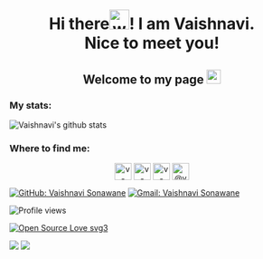 <h1 align="center">Hi there<img alt="wave" src="https://emojis.slackmojis.com/emojis/images/1588177020/8809/wave_hello.gif?1588177020" width="35">! I am Vaishnavi.<br> Nice to meet you!</h1>


<h2 align='center'>Welcome to my page <img src="https://emojis.slackmojis.com/emojis/images/1531849430/4246/blob-sunglasses.gif?1531849430" width="25" /></h2>


<h3>My stats:</h3>

![Vaishnavi's github stats](https://github-readme-stats.vercel.app/api?username=v-sonawane&show_icons=true&count_private=true&theme=tokyonight)

<h3>Where to find me:</h3>

<p align="center">
</a>
<a href="https://linkedin.com/in/vaishnavi-sonawane-82ba351a9" target="blank"><img align="center" src="https://cdn.jsdelivr.net/npm/simple-icons@3.0.1/icons/linkedin.svg" alt="v-sonawane" height="30" width="30" /></a>
<a href="https://kaggle.com/vaishnaviasonawane" target="blank"><img align="center" src="https://cdn.jsdelivr.net/npm/simple-icons@3.0.1/icons/kaggle.svg" alt="v-sonawane" height="30" width="30" /></a>
<a href="https://instagram.com/_vaishnavi_sonawane" target="blank"><img align="center" src="https://cdn.jsdelivr.net/npm/simple-icons@3.0.1/icons/instagram.svg" alt="v-sonawaner" height="30" width="30" /></a>
<a href="https://medium.com/@vsona200900" target="blank"><img align="center" src="https://cdn.jsdelivr.net/npm/simple-icons@3.0.1/icons/medium.svg" alt="@vsona200900" height="30" width="30" /></a>
</p>

[![GitHub: Vaishnavi Sonawane](https://img.shields.io/github/followers/ritvij14?label=follow&style=social)](https://github.com/v-sonawane)
[![Gmail: Vaishnavi Sonawane](https://img.shields.io/badge/gmail-%23D14836.svg?&style=plastic&logo=gmail&logoColor=white)](mailto:vsona200900@gmail.com)

![Profile views](https://komarev.com/ghpvc/?username=v-sonawane&label=PROFILE+VIEWS&style=plastic&color=blue)

[![Open Source Love svg3](https://badges.frapsoft.com/os/v3/open-source.svg?v=103)](https://github.com/ellerbrock/open-source-badges/)

![](https://forthebadge.com/images/badges/built-with-love.svg)
![](https://forthebadge.com/images/badges/powered-by-coffee.svg)


